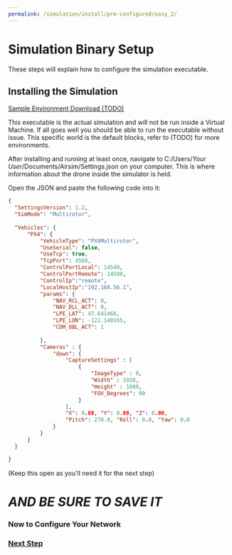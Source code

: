```yaml
---
permalink: /simulation/install/pre-configured/easy_2/
---
```


# Simulation Binary Setup

These steps will explain how to configure the simulation executable.

## Installing the Simulation

[Sample Environment Download (TODO)](localhost:3000) 

This executable is the actual simulation and will not be run inside a Virtual Machine. If all goes well you should be able to run the executable without issue. This specific world is the default blocks, refer to (TODO) for more environments. 

After installing and running at least once, navigate to C:/Users/*Your User*/Documents/Airsim/Settings.json on your computer. This is where information about the drone inside the simulator is held. 

Open the JSON and paste the following code into it:
```json
{
  "SettingsVersion": 1.2,
  "SimMode": "Multirotor",
  
  "Vehicles": {
      "PX4": {
          "VehicleType": "PX4Multirotor",
          "UseSerial": false,
          "UseTcp": true,
          "TcpPort": 4560,
          "ControlPortLocal": 14540,
          "ControlPortRemote": 14580,
          "ControlIp":"remote",
          "LocalHostIp":"192.168.56.1",
          "params": {
              "NAV_RCL_ACT": 0,
              "NAV_DLL_ACT": 0,
              "LPE_LAT": 47.641468,
              "LPE_LON": -122.140165,
              "COM_OBL_ACT": 1
              
          },
          "Cameras" : {
              "down": {
                  "CaptureSettings" : [
                      {
                          "ImageType" : 0,
                          "Width" : 1920,
                          "Height" : 1080,
                          "FOV_Degrees": 90
                      }
                  ],
                  "X": 0.00, "Y": 0.00, "Z": 0.00,
                  "Pitch": 270.0, "Roll": 0.0, "Yaw": 0.0
              }
          }
      }
  }

}
```

(Keep this open as you'll need it for the next step)

# *AND BE SURE TO SAVE IT*

### Now to Configure Your Network
### [Next Step](docs/simulation/install/pre-configed/easy_3/)
